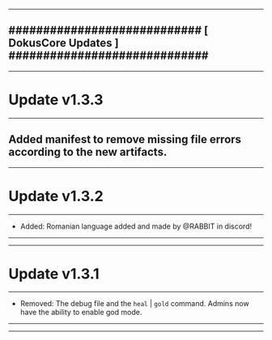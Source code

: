 --------------------------------------------------------------------------------
############################ [ DokusCore Updates ] #############################
--------------------------------------------------------------------------------
--------------------------------------------------------------------------------
# Update v1.3.3
--------------------------------------------------------------------------------
Added manifest to remove missing file errors according to the new artifacts.
--------------------------------------------------------------------------------
--------------------------------------------------------------------------------
# Update v1.3.2
--------------------------------------------------------------------------------
- Added: Romanian language added and made by @RABBIT in discord!
--------------------------------------------------------------------------------
--------------------------------------------------------------------------------
# Update v1.3.1
--------------------------------------------------------------------------------
- Removed: The debug file and the `heal` | `gold` command. Admins now have
  the ability to enable god mode.
--------------------------------------------------------------------------------
--------------------------------------------------------------------------------
